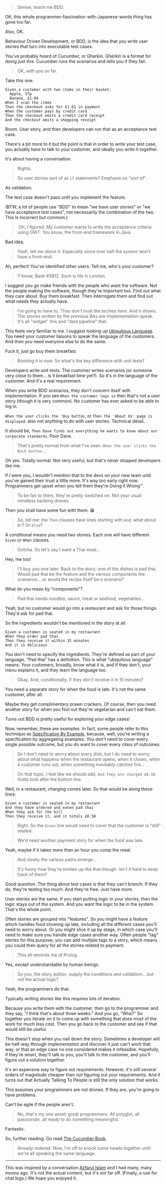 > Sensei, teach me BDD.

OK, this whole programmer-fascination-with-Japanese-words thing has gone too far.

Also, OK.

Behaviour Driven Development, or BDD, is the idea that you write user stories that turn into executable test cases.

You've probably heard of Cucumber, or Gherkin. Gherkin is a format for doing just this. Cucumber runs the scenarios and tells you if they fail.

> OK, with you so far.

Take this one:

    Given a customer with two items in their basket:
      Apple, 57p
      Banana, £1.04
    When I scan the items
    Then the checkout asks for £1.61 in payment
    When the customer pays by credit card
    Then the checkout emits a credit card receipt
    And the checkout emits a shopping receipt

Boom. User story, and then developers can run that as an acceptance test case.

There's a bit more to it but the point is that in order to write your test case, you actually have to talk to your customer, and ideally you write it together.

It's about having a conversation.

> Righto.
>
> So user stories sort of as `if` statements? Emphasis on "sort of".

As validation.

The test case doesn't pass until you implement the feature.

(BTW, a lot of people use "BDD" to mean "we have user stories" or "we have acceptance test cases", not necessarily the combination of the two. This is incorrect but common.)

> Oh, I figured. My customer wants to write the acceptance criteria using GWT. You know, the front-end framework in Java.

Bad idea.

> Yeah, tell me about it. Especially since over half the system won't have a front-end.

Ah, perfect! You've identified other users. Tell me, who's your customer?

> Y'know, Bank #3812. Such is life in London.

I suggest you go make friends with the people who want the software. Not the people making the software, though they're important too. Find out what they care about. Buy them breakfast. Then interrogate them and find out what needs they actually have.

> I'm going to have to. They don't trust the techies here. And it shows. The stories written by the previous BAs are implementation-speak. It's all "widget" this and "data pipeline" that.

This feels very familiar to me. I suggest looking up [Ubiquitous Language][]. You need your customer liaisons to speak the language of the customers. And then you need everyone else to do the same.

Fuck it, just go buy them breakfast.

> Booking it in now. So what's the key difference with unit tests?

Developers write unit tests. The customer writes scenarios (or someone very close to them… is it breakfast time yet?). So it's in the language of the customer. And it's a real requirement.

When you write BDD scenarios, they don't concern itself with implementation. If you see `When the customer logs in` then that's not a user story (though it is very common). No customer has ever asked to be able to log in.

`When the user clicks the 'Buy button`, or `Then the 'About Us' page is displayed`: also not anything to do with user stories. Technical detail.

It should be, `Then Dave finds out everything he wants to know about our corporate standards`. Poor Dave.

> That's pretty normal from what I've seen. `When the user clicks the Back button`…

Oh yes. Totally normal. Not very useful, but that's never stopped developers like me.

If I were you, I wouldn't mention that to the devs on your new team until you've gained their trust a little more. It's way too early right now. Programmers get upset when you tell them they're Doing it Wrong™.

> To be fair to them, they're pretty switched on. Not your usual mindless banking drones.

Then you shall have some fun with them. 😁

> So, tell me: the `Then` clauses have lines starting with `And`; what about `Or`? Or `Else`?

A conditional means you need two stories. Each one will have different `Given` or `When` clauses.

> Gotcha. So let's say I want a Thai meal…

Hey, me too!

> I'll buy you one later. Back to the story: one of the dishes is pad thai. Would pad thai be the feature and the various components the scenarios… or would the recipe itself be a scenario?

What do you mean by "components"?

> Pad thai needs noodles, sauce, meat or seafood, vegetables…

Yeah, but no customer would go into a restaurant and ask for those things. They'd ask for pad thai.

So the ingredients wouldn't be mentioned in the story at all.

    Given a customer is seated in my restaurant
    When they order pad thai
    Then they receive it within 15 minutes
    And it is delicious

You don't need to specify the ingredients. They're defined as part of your language. "Pad thai" has a definition. This is what "ubiquitous language" means. Your customers, broadly, know what it is, and if they don't, your menu explains it, and they learn the language too.

> Okay. And, conditionally, if they don't receive it in 15 minutes?

You need a separate story for when the food is late. It's not the same customer, after all.

Maybe they get complimentary prawn crackers. Of course, then you need another story for when you find out they're vegetarian and can't eat them.

Turns out BDD is pretty useful for exploring your edge cases!

Now, remember, these are examples. In fact, some people refer to this technique as [Specification By Example][], because, well, you're writing a specification by aggregating examples. You don't need to cover every single possible outcome, but you do want to cover every *class* of outcomes.

> So I don't need to worry about every dish, but I do need to worry about what happens when the restaurant opens, when it closes, when a customer runs out, when something inevitably catches fire…
>
> On that topic, I feel like we should add, `And they are charged £8.50`. Gotta look after the bottom line.

Well, in a restaurant, charging comes later. So that would be along these lines:

    Given a customer is seated in my restaurant
    And they have ordered and eaten pad thai
    When they ask for the bill
    Then they receive it, and it totals £8.50

> Right. So the `Given` line would need to cover that the customer is "still" seated.
>
> We'd need another payment story for when the food was late.

Yeah, maybe if it takes more than an hour you comp the meal.

> And slowly the various paths emerge…
>
> It's funny how they're broken up like that though. Isn't it hard to keep track of them?

Good question. The thing about test cases is that they can't branch. If they do, they're testing too much. And they're free. Just have more.

User stories are the same. If you start putting logic in your stories, then the logic stays out of the system. And you want the logic to be in the system. That's the whole point.

Often stories are grouped into "features". So you might have a feature which handles food showing up late, including all the different cases you'll need to worry about. Or you might slice it up by stage, in which case you'll need to make sure you handle edge cases another way. Often people "tag" stories for this purpose; you can add multiple tags to a story, which means you could then query for all the stories related to payment.

> This all reminds me of Prolog.

Yes, except understandable by human beings.

> So you, the story author, supply the conditions and validation… but not the actual logic?

Yeah, the programmers do that.

Typically writing stories like this requires lots of iteration.

Because you write them with the customer, then go to the programmer and they say, "I think that's about three weeks." And you go, "Wha?" So together you iterate on it to come up with something that does most of the work for much less cost. Then you go back to the customer and see if that would still be useful.

This doesn't stop when you nail down the story. Sometimes a developer will be half-way through implementation and discover it just can't work that way, or that an edge case no one considered makes it infeasible. Hopefully, if they're smart, they'll talk to you, you'll talk to the customer, and you'll figure out a solution together.

It's an expensive way to figure out requirements. However, it's still several orders of magnitude cheaper than *not* figuring out your requirements. And it turns out that Actually Talking To People is still the only solution that works.

This assumes your programmers are not drones. If they are, you're going to have problems.

Can't be agile if the people aren't.

> No, that's my one asset: great programmers. All polyglot, all passionate, all ready to do something meaningful.

Fantastic.

So, further reading. Go read [The Cucumber Book][].

> Already ordered. Now, I'm off to knock some heads together until we're all speaking the same language.

---

This was inspired by a conversation [Azfarul Islam][] and I had many, many moons ago. It's not the actual content, but it's not far off. (Finally, a use for chat logs.) We hope you enjoyed it.

[Ubiquitous Language]: https://martinfowler.com/bliki/UbiquitousLanguage.html
[Specification By Example]: https://blog.red-badger.com/blog/2012/07/31/what-is-specification-by-example
[The Cucumber Book]: https://pragprog.com/book/hwcuc2/the-cucumber-book-second-edition
[Azfarul Islam]: https://www.linkedin.com/in/azfarulislam/
